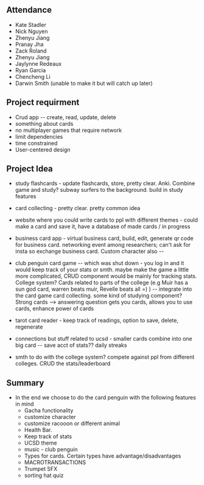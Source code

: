 ## Attendance

- Kate Stadler
- Nick Nguyen
- Zhenyu Jiang
- Pranay Jha
- Zack Roland
- Zhenyu Jiang
- Jaylynne Redeaux
- Ryan Garcia
- Chencheng Li
- Darwin Smith (unable to make it but will catch up later)

## Project requirment

- Crud app -- create, read, update, delete
- something about cards
- no multiplayer games that require network
- limit dependencies
- time constrained
- User-centered design

## Project Idea

- study flashcards - update flashcards, store, pretty clear. Anki. Combine game and study? subway surfers to the background. build in study features

- card collecting - pretty clear. pretty common idea

- website where you could write cards to ppl with different themes - could make a card and save it, have a database of made cards / in progress

- business card app - virtual business card, build, edit, generate qr code for business card. networking event among researchers; can't ask for insta so exchange business card. Custom character also --

- club penguin card game -- which was shut down - you log in and it would keep track of your stats or smth. maybe make the game a little more complicated, CRUD component would be mainly for tracking stats. College system? Cards related to parts of the college (e.g Muir has a sun god card, warren beats muir, Revelle beats all =) ) -- integrate into the card game card collecting. some kind of studying component? Strong cards --> answering question gets you cards, allows you to use cards, enhance power of cards

- tarot card reader - keep track of readings, option to save, delete, regenerate

- connections but stuff related to ucsd - smaller cards combine into one big card -- save acct of stats?? daily streaks

- smth to do with the college system? compete against ppl from different colleges. CRUD the stats/leaderboard

## Summary

- In the end we choose to do the card penguin with the following features in mind
  - Gacha functionality
  - customize character
  - customize racooon or different animal
  - Health Bar.
  - Keep track of stats
  - UCSD theme
  - music - club penguin
  - Types for cards. Certain types have advantage/disadvantages
  - MACROTRANSACTIONS
  - Trumpet SFX
  - sorting hat quiz

